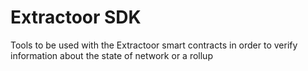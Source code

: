 # Extractoor SDK
Tools to be used with the Extractoor smart contracts in order to verify information about the state of network or a rollup